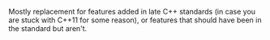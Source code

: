 Mostly replacement for features added in late C++ standards (in case you are stuck with C++11 for some reason), or features that should have been in the standard but aren't.
